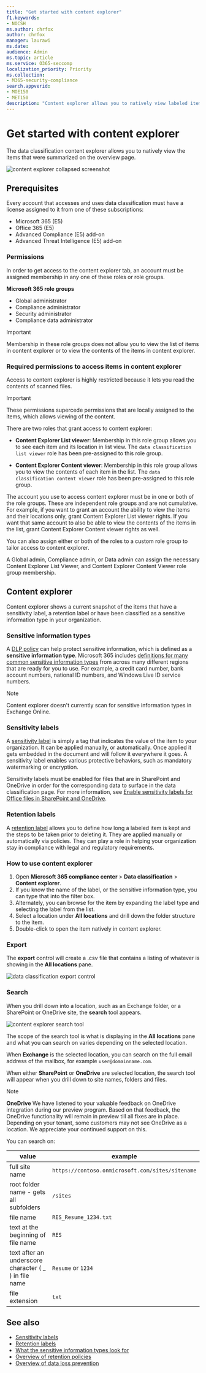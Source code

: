 ```yaml
---
title: "Get started with content explorer"
f1.keywords:
- NOCSH
ms.author: chrfox
author: chrfox
manager: laurawi
ms.date: 
audience: Admin
ms.topic: article
ms.service: O365-seccomp
localization_priority: Priority
ms.collection: 
- M365-security-compliance
search.appverid: 
- MOE150
- MET150
description: "Content explorer allows you to natively view labeled items."
---
```


# Get started with content explorer

The data classification content explorer allows you to natively view the items that were summarized on the overview page.

![content explorer collapsed screenshot](../media/data-classification-content-explorer-1.png)

## Prerequisites

Every account that accesses and uses data classification must have a license assigned to it from one of these subscriptions:

- Microsoft 365 (E5)
- Office 365 (E5)
- Advanced Compliance (E5) add-on
- Advanced Threat Intelligence (E5) add-on

### Permissions

In order to get access to the content explorer tab, an account must be assigned membership in any one of these roles or role groups. 


**Microsoft 365 role groups**

- Global administrator
- Compliance administrator
- Security administrator
- Compliance data administrator

> [!IMPORTANT]
> Membership in these role groups does not allow you to view the list of items in content explorer or to view the contents of the items in content explorer.

### Required permissions to access items in content explorer

Access to content explorer is highly restricted because it lets you read the contents of scanned files.

> [!IMPORTANT]
> These permissions supercede permissions that are locally assigned to the items, which allows viewing of the content. 

There are two roles that grant access to content explorer:

- **Content Explorer List viewer**: Membership in this role group allows you to see each item and its location in list view. The `data classification list viewer` role has been pre-assigned to this role group.

- **Content Explorer Content viewer**: Membership in this role group allows you to view the contents of each item in the list. The `data classification content viewer` role has been pre-assigned to this role group.

The account you use to access content explorer must be in one or both of the role groups. These are independent role groups and are not cumulative. For example, if you want to grant an account the ability to view the items and their locations only, grant Content Explorer List viewer rights. If you want that same account to also be able to view the contents of the items in the list, grant Content Explorer Content viewer rights as well.

You can also assign either or both of the roles to a custom role group to tailor access to content explorer.

A Global admin, Compliance admin, or Data admin can assign the necessary Content Explorer List Viewer, and Content Explorer Content Viewer role group membership.

## Content explorer

Content explorer shows a current snapshot of the items that have a sensitivity label, a retention label or have been classified as a sensitive information type in your organization.

### Sensitive information types

A [DLP policy](data-loss-prevention-policies.md) can help protect sensitive information, which is defined as a **sensitive information type**. Microsoft 365 includes [definitions for many common sensitive information types](what-the-sensitive-information-types-look-for.md) from across many different regions that are ready for you to use. For example, a credit card number, bank account numbers, national ID numbers, and Windows Live ID service numbers.

> [!NOTE]
> Content explorer doesn't currently scan for sensitive information types in Exchange Online.

### Sensitivity labels

A [sensitivity label](sensitivity-labels.md) is simply a tag that indicates the value of the item to your organization. It can be applied manually, or automatically. Once applied it gets embedded in the document and will follow it everywhere it goes. A sensitivity label enables various protective behaviors, such as mandatory watermarking or encryption.

Sensitivity labels must be enabled for files that are in SharePoint and OneDrive in order for the corresponding data to surface in the data classification page. For more information, see [Enable sensitivity labels for Office files in SharePoint and OneDrive](sensitivity-labels-sharepoint-onedrive-files.md).

### Retention labels

A [retention label](labels.md) allows you to define how long a labeled item is kept and the steps to be taken prior to deleting it. They are applied manually or automatically via policies. They can play a role in helping your organization stay in compliance with legal and regulatory requirements.

### How to use content explorer

1. Open **Microsoft 365 compliance center**  > **Data classification** > **Content explorer**.
2. If you know the name of the label, or the sensitive information type, you can type that into the filter box.
3. Alternately, you can browse for the item by expanding the label type and selecting the label from the list.
4. Select a location under **All locations** and drill down the folder structure to the item.
5. Double-click to open the item natively in content explorer.

### Export
The **export** control will create a .csv file that contains a listing of whatever is showing in the **All locations** pane.

![data classification export control](../media/data_classification_export_control.png)


### Search

When you drill down into a location, such as an Exchange folder, or a SharePoint or OneDrive site, the **search** tool appears.

![content explorer search tool](../media/data_classification_search_tool.png)


The scope of the search tool is what is displaying in the **All locations** pane and what you can search on varies depending on the selected location. 

When **Exchange** is the selected location, you can search on the full email address of the mailbox, for example `user@domainname.com`.

When either **SharePoint** or **OneDrive** are selected location, the search tool will appear when you drill down to site names, folders and files. 

> [!NOTE]
> **OneDrive** We have listened to your valuable feedback on OneDrive integration during our preview program. Based on that feedback, the OneDrive functionality will remain in preview till all fixes are in place. Depending on your tenant, some customers may not see OneDrive as a location. We appreciate your continued support on this.

You can search on:


|value|example  |
|---------|---------|
|full site name    |`https://contoso.onmicrosoft.com/sites/sitename`    |
|root folder name - gets all subfolders    | `/sites`        |
|file name    |    `RES_Resume_1234.txt`     |
|text at the beginning of file name| `RES`|
|text after an underscore character ( _ ) in file name|`Resume` or `1234`| 
|file extension|`txt`|


## See also

- [Sensitivity labels](sensitivity-labels.md)
- [Retention labels](labels.md)
- [What the sensitive information types look for](what-the-sensitive-information-types-look-for.md)
- [Overview of retention policies](retention-policies.md)
- [Overview of data loss prevention](data-loss-prevention-policies.md)
